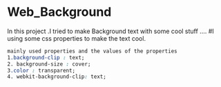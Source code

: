 # Web_Background
In this project .I tried to make Background text with some cool stuff ....
#I using some css properties to make the text cool.


```css
mainly used properties and the values of the properties 
1.background-clip : text;
2. background-size : cover;
3.color : transparent;
4. webkit-background-clip: text;
```
